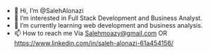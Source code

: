- 👋 Hi, I’m @SalehAlonazi
- 👀 I’m interested in Full Stack Development and Business Analyst. 
- 🌱 I’m currently learning web development and business analysis.
- 📫 How to reach me Via Salehmoazy@gmail.com OR https://www.linkedin.com/in/saleh-alonazi-61a454156/

<!---
SalehAlonazi/SalehAlonazi is a ✨ special ✨ repository because its `README.md` (this file) appears on your GitHub profile.
You can click the Preview link to take a look at your changes.
--->
